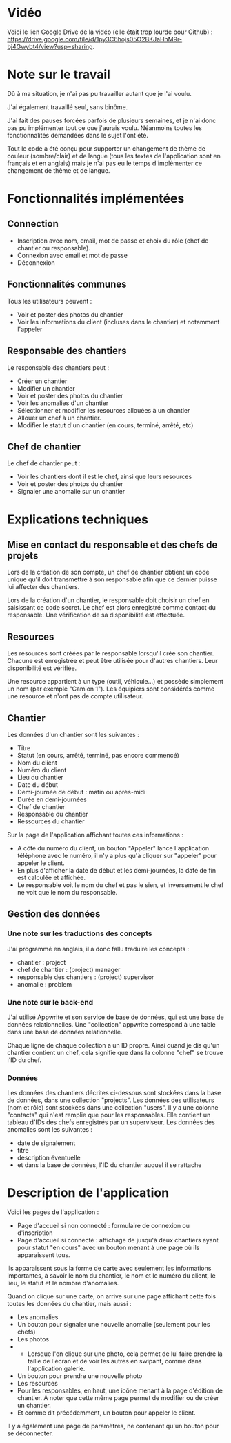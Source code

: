 # Vidéo

Voici le lien Google Drive de la vidéo (elle était trop lourde pour Github) : https://drive.google.com/file/d/1py3C6hojs05O2BKJaHhM9r-bj4Gwybt4/view?usp=sharing.

# Note sur le travail
Dû à ma situation, je n'ai pas pu travailler autant que je l'ai voulu.

J'ai également travaillé seul, sans binôme.

J'ai fait des pauses forcées parfois de plusieurs semaines, et je n'ai donc pas pu implémenter tout ce que j'aurais voulu. Néanmoins toutes les fonctionnalités demandées dans le sujet l'ont été.

Tout le code a été conçu pour supporter un changement de thème de couleur (sombre/clair) et de langue (tous les textes de l'application sont en français et en anglais) mais je n'ai pas eu le temps d'implémenter ce changement de thème et de langue.


# Fonctionnalités implémentées

## Connection
- Inscription avec nom, email, mot de passe et choix du rôle (chef de chantier ou responsable).
- Connexion avec email et mot de passe
- Déconnexion

## Fonctionnalités communes
Tous les utilisateurs peuvent :
- Voir et poster des photos du chantier
- Voir les informations du client (incluses dans le chantier) et notamment l'appeler

## Responsable des chantiers
Le responsable des chantiers peut :
- Créer un chantier
- Modifier un chantier
- Voir et poster des photos du chantier
- Voir les anomalies d'un chantier
- Sélectionner et modifier les resources allouées à un chantier
- Allouer un chef à un chantier.
- Modifier le statut d'un chantier (en cours, terminé, arrêté, etc)

## Chef de chantier
Le chef de chantier peut :
- Voir les chantiers dont il est le chef, ainsi que leurs resources
- Voir et poster des photos du chantier
- Signaler une anomalie sur un chantier

# Explications techniques

## Mise en contact du responsable et des chefs de projets 
Lors de la création de son compte, un chef de chantier obtient un code unique qu'il doit transmettre à son responsable afin que ce dernier puisse lui affecter des chantiers.

Lors de la création d'un chantier, le responsable doit choisir un chef en saisissant ce code secret. Le chef est alors enregistré comme contact du responsable. Une vérification de sa disponibilité est effectuée.

## Resources
Les resources sont créées par le responsable lorsqu'il crée son chantier. Chacune est enregistrée et peut être utilisée pour d'autres chantiers. Leur disponibilité est vérifiée. 

Une resource appartient à un type (outil, véhicule...) et possède simplement un nom (par exemple "Camion 1"). Les équipiers sont considérés comme une resource et n'ont pas de compte utilisateur.

## Chantier
Les données d'un chantier sont les suivantes :
- Titre
- Statut (en cours, arrêté, terminé, pas encore commencé)
- Nom du client
- Numéro du client
- Lieu du chantier 
- Date du début
- Demi-journée de début : matin ou après-midi
- Durée en demi-journées
- Chef de chantier
- Responsable du chantier
- Ressources du chantier

Sur la page de l'application affichant toutes ces informations :
- A côté du numéro du client, un bouton "Appeler" lance l'application téléphone avec le numéro, il n'y a plus qu'à cliquer sur "appeler" pour appeler le client.
- En plus d'afficher la date de début et les demi-journées, la date de fin est calculée et affichée.
- Le responsable voit le nom du chef et pas le sien, et inversement le chef ne voit que le nom du responsable.

## Gestion des données

### Une note sur les traductions des concepts
J'ai programmé en anglais, il a donc fallu traduire les concepts :
- chantier : project
- chef de chantier : (project) manager
- responsable des chantiers : (project) supervisor
- anomalie : problem

### Une note sur le back-end
J'ai utilisé Appwrite et son service de base de données, qui est une base de données relationnelles. Une "collection" appwrite correspond à une table dans une base de données relationnelle.

Chaque ligne de chaque collection a un ID propre. Ainsi quand je dis qu'un chantier contient un chef, cela signifie que dans la colonne "chef" se trouve l'ID du chef.

### Données
Les données des chantiers décrites ci-dessous sont stockées dans la base de données, dans une collection "projects".
Les données des utilisateurs (nom et rôle) sont stockées dans une collection "users". Il y a une colonne "contacts" qui n'est remplie que pour les responsables. Elle contient un tableau d'IDs des chefs enregistrés par un superviseur.
Les données des anomalies sont les suivantes :
- date de signalement
- titre
- description éventuelle
- et dans la base de données, l'ID du chantier auquel il se rattache

# Description de l'application
Voici les pages de l'application :
- Page d'accueil si non connecté : formulaire de connexion ou d'inscription
- Page d'accueil si connecté : affichage de jusqu'à deux chantiers ayant pour statut "en cours" avec un bouton menant à une page où ils apparaissent tous.

Ils apparaissent sous la forme de carte avec seulement les informations importantes, à savoir le nom du chantier, le nom et le numéro du client, le lieu, le statut et le nombre d'anomalies.

Quand on clique sur une carte, on arrive sur une page affichant cette fois toutes les données du chantier, mais aussi :
- Les anomalies
- Un bouton pour signaler une nouvelle anomalie (seulement pour les chefs)
- Les photos
- - Lorsque l'on clique sur une photo, cela permet de lui faire prendre la taille de l'écran et de voir les autres en swipant, comme dans l'application galerie.
- Un bouton pour prendre une nouvelle photo
- Les resources
- Pour les responsables, en haut, une icône menant à la page d'édition de chantier. A noter que cette même page permet de modifier ou de créer un chantier.
- Et comme dit précédemment, un bouton pour appeler le client.

Il y a également une page de paramètres, ne contenant qu'un bouton pour se déconnecter.